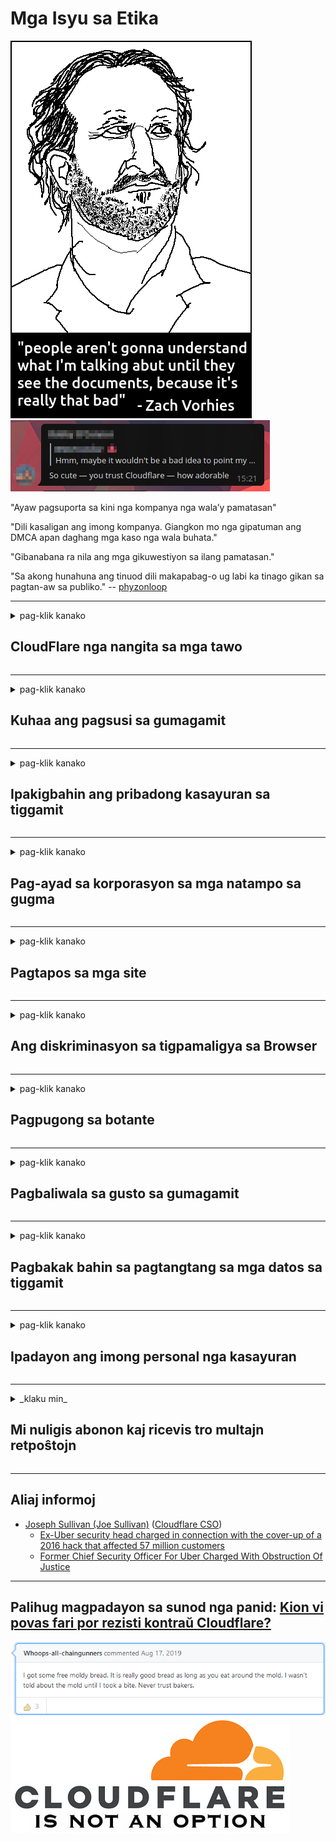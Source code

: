 # Mga Isyu sa Etika

![](../image/itsreallythatbad.jpg)
![](../image/telegram/c81238387627b4bfd3dcd60f56d41626.jpg)

"Ayaw pagsuporta sa kini nga kompanya nga wala’y pamatasan"

"Dili kasaligan ang imong kompanya. Giangkon mo nga gipatuman ang DMCA apan daghang mga kaso nga wala buhata."

"Gibanabana ra nila ang mga gikuwestiyon sa ilang pamatasan."

"Sa akong hunahuna ang tinuod dili makapabag-o ug labi ka tinago gikan sa pagtan-aw sa publiko."  -- [phyzonloop](https://twitter.com/phyzonloop)


---


<details>
<summary>pag-klik kanako

## CloudFlare nga nangita sa mga tawo
</summary>


Ang Cloudflare nagpadalag mga email sa spam sa mga dili tiggamit nga Cloudflare.

- Magpadala lang mga email sa mga suskritor nga mipili
- Kung ang giingon sa gumagamit nga "mohunong", hunong nga ipadala ang email

Yano nga yano. Apan wala’y pagtagad si Cloudflare.
Giingon ni Cloudflare nga ang paggamit sa ilang serbisyo makapahunong sa tanan nga mga spammers o mga nag-atake.
Giunsa naton mapahunong ang Cloudflare nga wala ma-aktibo ang Cloudflare?


| 🖼 | 🖼 |
| --- | --- |
| ![](../image/cfspam01.jpg) | ![](../image/cfspam03.jpg) |
| ![](../image/cfspam02.jpg) | ![](../image/cfspambrittany.jpg)<br>![](../image/cfspamtwtr.jpg) |

</details>

---

<details>
<summary>pag-klik kanako

## Kuhaa ang pagsusi sa gumagamit
</summary>


Ang negatibo nga mga pagsusi sa sensor sa Cloudflare.
Kung nag-post ka mga anti-Cloudflare nga teksto sa Twitter, adunay higayon nga makakuha ka tubag gikan sa empleyado sa Cloudflare nga adunay "Dili, dili kini" mensahe.
Kung nag-post ka usa ka negatibo nga pagsusi sa bisan unsang site sa pagsusi, ila kini sulayan.


| 🖼 | 🖼 |
| --- | --- |
| ![](../image/cfcenrev_01.jpg)<br>![](../image/cfcenrev_02.jpg) | ![](../image/cfcenrev_03.jpg) |

</details>

---

<details>
<summary>pag-klik kanako

## Ipakigbahin ang pribadong kasayuran sa tiggamit
</summary>


Adunay daghang problema sa harasment ang Cloudflare.
Ang Cloudflare nagpaambit sa personal nga kasayuran sa mga nagreklamo bahin sa mga host site.
Usahay gihangyo ka nila nga ihatag ang imong tinuod nga ID.
Kung dili nimo gusto nga maharas, giatake, gipatay o gipatay, mas maayo nga magpalayo ka sa mga website sa Cloudflared.


| 🖼 | 🖼 |
| --- | --- |
| ![](../image/cfdox_what.jpg) | ![](../image/cfdox_swat.jpg) |
| ![](../image/cfdox_kill.jpg) | ![](../image/cfdox_threat.jpg) |
| ![](../image/cfdox_dox.jpg) | ![](../image/cfdox_ex1.jpg) |
| ![](../image/cfabuseform.jpg) | ![](../image/cfdox_ex2.jpg) |

</details>

---

<details>
<summary>pag-klik kanako

## Pag-ayad sa korporasyon sa mga natampo sa gugma
</summary>


Ang CloudFlare nangayo alang sa mga natampo sa manggugatagon.
Natingala kaayo nga ang usa ka korporasyon sa Amerika mangayo alang sa gugma nga putli kauban ang mga non-profit nga organisasyon nga adunay maayong mga hinungdan.
Kung gusto nimo ang pag-block sa mga tawo o pag-usik sa oras sa uban, mahimo nimong ipangayo ang pipila ka mga pizza para sa mga empleyado sa Cloudflare.


![](../image/cfdonate.jpg)

</details>

---

<details>
<summary>pag-klik kanako

## Pagtapos sa mga site
</summary>


Unsa ang imong buhaton kung mahulog sa kalit ang imong site?
Adunay mga taho nga ang Cloudflare nagtangtang sa pagsulud sa configure o paghunong sa serbisyo nga wala’y pahimangno, hilom.
Gisugyot namon nga makit-an nimo ang labi ka maayong provider.

![](../image/cftmnt.jpg)

</details>

---

<details>
<summary>pag-klik kanako

## Ang diskriminasyon sa tigpamaligya sa Browser
</summary>


Naghatag ang CloudFlare nga labing maayo nga pagtratar sa mga naggamit sa Firefox samtang gihatagan ang pag-atubang nga pagtratar sa mga tiggamit nga dili Tor-Browser sa Tor.
Ang mga tiggamit sa mga Tor kung kinsa sa tama nga pagdumili sa pagpatuman sa dili libre nga javascript nakadawat usab nga pag-indigay.
Kini nga pag-access dili patas mao ang pag-abuso sa neutrality sa network ug pag-abuso sa gahum.

![](../image/browdifftbcx.gif)

- Wala: Mga Tor Browser, Tuo: Chrome. Parehas nga adres sa IP.

![](../image/browserdiff.jpg)

- Wala: Ang Tor Browser Javascript Disabled, Cookie Enabled
- Sa tuo: Gipagana ang Javascript sa Chrome, Disable sa Cookie

![](../image/cfsiryoublocked.jpg)

- QuteBrowser (menor de edad nga browser) nga wala Tor (Clearnet IP)

| ***Browser*** | ***Pag-access sa pagtambal*** |
| --- | --- |
| Tor Browser (Gipadagan ang Javascript) | gitugotan ang pag-access |
| Firefox (Gipadagan ang Javascript) | pag-access gipakaulawan |
| Chromium (Gipadagan ang Javascript) | pag-access gipakaulawan |
| Chromium or Firefox (Gi-disable ang Javascript) | gidumili ang pag-access |
| Chromium or Firefox (Wala’y kapugong ang Cookie) | gidumili ang pag-access |
| QuteBrowser | gidumili ang pag-access |
| lynx | gidumili ang pag-access |
| w3m | gidumili ang pag-access |
| wget | gidumili ang pag-access |


Ngano nga dili nimo gamiton ang button sa Audio aron masulbad ang dali nga hagit?

Oo, adunay usa ka audio button, apan kini kanunay nga dili molihok sa Tor.
Makuha nimo kini nga mensahe kung gi-klik nimo kini:

```
Sulayi pag-usab sa ulahi
Ang imong computer o network mahimong magpadala mga awtomatikong pangutana.
Aron mapanalipdan ang among mga tiggamit, dili kami makaproseso sa imong hangyo karon.
Alang sa dugang nga mga detalye pagbisita sa among panid nga panid
```

</details>

---

<details>
<summary>pag-klik kanako

## Pagpugong sa botante
</summary>


Ang mga botante sa estado sa US nagparehistro sa pagboto sa katapusan pinaagi sa website sa sekretaryo sa estado sa estado nga ilang gipuy-an.
Ang mga opisina sa sekretaryo nga kontrolado sa Republikano nakiglambigit sa pagpugong sa mga botante pinaagi sa pag-prox sa website sa sekretaryo sa estado pinaagi sa Cloudflare.
Ang mapintas nga pagtratar sa Cloudflare sa mga tiggamit sa Tor, ang posisyon sa MITM ingon usa ka sentralisado nga punto sa pag-monitor sa kalibutan, ug ang makadaot nga papel sa kinatibuk-an naghimo sa mga botante nga magpapili nga magparehistro.
Ang mga Liberal labi na nga nagbaton sa pagkapribado.
Ang mga porma sa pagparehistro sa botante nakolekta ang sensitibo nga kasayuran bahin sa pampulitika nga pagpahiluna sa botante, personal nga pisikal nga adres, numero sa seguridad sa sosyal, ug petsa sa pagkatawo.
Kadaghanan sa mga estado naghimo lamang usa ka subset sa kana nga kasayuran nga magamit sa publiko, apan nakita sa Cloudflare ang tanan nga kasayuran sa dihang adunay usa nga nagparehistro sa pagboto.

Hinumdumi nga ang pagparehistro sa papel dili makalikay sa Cloudflare tungod kay ang sekretaryo sa mga kawani sa pagpasok sa datos sa estado lagmit nga mogamit sa Cloudflare website aron makasulod sa datos.

| 🖼 | 🖼 |
| --- | --- |
| ![](../image/cfvotm_01.jpg) | ![](../image/cfvotm_02.jpg) |

- Ang Change.org usa ka bantog nga website alang sa pagkolekta og mga boto ug paglihok.
“ang mga tawo bisan diin nagasugod mga kampanya, nagpalihok sa mga tigsuporta, ug nagtrabaho kauban ang mga naghimog desisyon aron magmaneho mga solusyon.”
Ikasubo, daghang mga tawo ang dili makatan-aw sa change.org tungod sa agresibo nga pagsala sa Cloudflare.
Gipugngan sila gikan sa pagpirma sa petisyon, sa ingon wala iapil gikan sa usa ka demokratikong proseso.
Ang paggamit sa ubang mga platform nga wala cloudflared sama sa OpenPetition makatabang sa pag-ayo sa problema.

| 🖼 | 🖼 |
| --- | --- |
| ![](../image/changeorgasn.jpg) | ![](../image/changeorgtor.jpg) |

- Ang "Athenian Project" sa Cloudflare nagtanyag libre nga panalipod sa lebel sa negosyo sa estado ug lokal nga website sa eleksyon.
Giingon nila nga "ang ilang mga konstituwente maka-access sa kasayuran sa eleksyon ug pagrehistro sa botante" apan kini bakak tungod kay daghang mga tawo ang dili gyud maka-browse sa site.

</details>

---

<details>
<summary>pag-klik kanako

## Pagbaliwala sa gusto sa gumagamit
</summary>


Kung mopili ka usa ka butang, gilauman nga wala ka makadawat email bahin niini.
Wala manumbaling sa Cloudflare ang kagustohan sa tiggamit ug ipakigbahin ang mga datos sa mga korporasyon sa third-party nga wala’y pagtugot sa kustomer.
Kung gigamit nimo ang ilang libre nga plano, usahay magpadala sila email sa kanimo nga naghangyo sa pagpalit sa binulan nga suskrisyon.

![](../image/cfviopl_tp.jpg)

</details>

---

<details>
<summary>pag-klik kanako

## Pagbakak bahin sa pagtangtang sa mga datos sa tiggamit
</summary>


Sumala sa kini nga blog sa kostumer nga ex-cloudflare, namakak ang Cloudflare bahin sa pagtangtang sa mga account.
Karon, daghang mga kompanya ang nagpadayon sa imong data pagkahuman nimo gisirhan o gitangtang ang imong account.
Kadaghanan sa mga maayong kompanya naghisgot bahin niini sa ilang palisiya sa pagkapribado.
Cloudflare? Dili.

```
2019-08-05 Gipadala kanako sa CloudFlare ang pagkumpirma nga gikuha nila ang akong account.
2019-10-02 Nakadawat ako email gikan sa CloudFlare "tungod kay ako usa ka kostumer"
```

Ang Cloudflare wala mahibal-an bahin sa pulong "tangtanga".
Kung kini gikuha gyud, ngano nga kini nga ex-customer adunay usa ka email?
Giingon usab niya nga ang palisiya sa privacy ni Cloudflare wala maghisgot bahin niini.

```
Ang ilang bag-ong palisiya sa pagkapribado wala maghisgot sa pagpadayon sa datos sa usa ka tuig.
```

![](../image/cfviopl_notdel.jpg)

Giunsa nimo masaligan ang Cloudflare kung ang ilang palisiya sa pagkapribado usa ka LIE?

</details>

---

<details>
<summary>pag-klik kanako

## Ipadayon ang imong personal nga kasayuran
</summary>


Lisud ang lebel sa pag-undang sa account sa Cloudflare.

```
Pagsumite usa ka tiket sa suporta gamit ang kategorya nga "Account",
ug hangyo ang pagtangtang sa account sa lawas sa mensahe.
Kinahanglan nga wala ka mga domain o credit card nga gilakip sa imong account sa wala pa mangayo pagtangtang.
```

Madawat nimo kini nga email sa kumpirmasyon.

![](../image/cf_deleteandkeep.jpg)

"Gisugdan namon ang pagproseso sa imong hangyo sa pagtangtang" apan "Kami magpadayon sa pagtipig sa imong personal nga kasayuran".

Mahimo ba nimo "pagsalig" kini?

</details>

---

<details>
<summary>_klaku min_

## Mi nuligis abonon kaj ricevis tro multajn retpoŝtojn
</summary>


La uzanto nuligis sian 'Cloudflare stream' abonon kaj li ricevas retpoŝtajn memorigilojn ĉiutage por rememorigi lin pri nuligita abono.
Ne estas malaprobita butono. Kiel vi ĉesas ĉi tiun frenezon?

![](../image/barrageemailcancelsubscription.jpg)

Cloudflare diris al ĉi tiu uzanto kontakti subtenteamo kaj peti ĉiujn viajn enhavojn forigi.

- [t](https://web.archive.org/web/20210412165334/https://twitter.com/JohnHaldson/status/1381651569247088650)

</details>

---

## Aliaj informoj

- [Joseph Sullivan (Joe Sullivan)](../cloudflare_inc/cloudflare_members.md) ([Cloudflare CSO](https://twitter.com/eastdakota/status/1296522269313785862))
  - [Ex-Uber security head charged in connection with the cover-up of a 2016 hack that affected 57 million customers](https://www.businessinsider.com/uber-data-hack-security-head-joe-sullivan-charged-cover-up-2020-8)
  - [Former Chief Security Officer For Uber Charged With Obstruction Of Justice](https://www.justice.gov/usao-ndca/pr/former-chief-security-officer-uber-charged-obstruction-justice)


---

## Palihug magpadayon sa sunod nga panid:   [Kion vi povas fari por rezisti kontraŭ Cloudflare?](cb.action.md)

![](../image/freemoldybread.jpg)
![](../image/cfisnotanoption.jpg)
